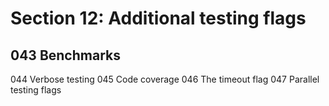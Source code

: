 # Section 12: Additional testing flags

## 043 Benchmarks

044 Verbose testing
045 Code coverage
046 The timeout flag
047 Parallel testing flags